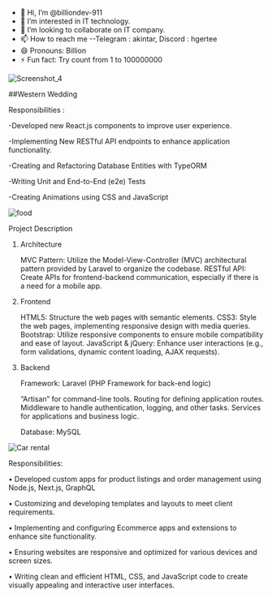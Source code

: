 - 👋 Hi, I’m @billiondev-911
- 👀 I’m interested in IT technology.
- 💞️ I’m looking to collaborate on IT company.
- 📫 How to reach me --Telegram : akintar, Discord :  hgertee
- 😄 Pronouns: Billion
- ⚡ Fun fact: Try count from 1 to 100000000

<!---
billiondev-911/billiondev-911 is a ✨ special ✨ repository because its `README.md` (this file) appears on your GitHub profile.
You can click the Preview link to take a look at your changes.
--->
![Screenshot_4](https://github.com/user-attachments/assets/e7b6e026-e80d-41f0-8e5b-b5bf1698af41)

##Western Wedding

Responsibilities :

   -Developed new React.js components to improve user experience.
  
   -Implementing New RESTful API endpoints to enhance application functionality.
  
   -Creating and Refactoring Database Entities with TypeORM
  
   -Writing Unit and End-to-End (e2e) Tests
  
   -Creating Animations using CSS and JavaScript


![food](https://github.com/user-attachments/assets/75c31ffc-43a0-4f5b-987f-c453660c5edf)

Project Description

1. Architecture

   MVC Pattern: Utilize the Model-View-Controller (MVC) architectural pattern provided by Laravel to organize the codebase.
   RESTful API: Create APIs for frontend-backend communication, especially if there is a need for a mobile app.

2. Frontend

   HTML5: Structure the web pages with semantic elements.
   CSS3: Style the web pages, implementing responsive design with media queries.
   Bootstrap: Utilize responsive components to ensure mobile compatibility and ease of layout.
   JavaScript & jQuery: Enhance user interactions (e.g., form validations, dynamic content loading, AJAX requests).

3. Backend

   Framework: Laravel (PHP Framework for back-end logic)
   
      “Artisan” for command-line tools.
      Routing for defining application routes.
      Middleware to handle authentication, logging, and other tasks.
      Services for applications and business logic.
   
   Database: MySQL



![Car rental](https://github.com/user-attachments/assets/44c89d9f-4173-4d79-9cd1-216e14314f07)

Responsibilities:

• Developed custom apps for product listings and order management using Node.js, Next.js, GraphQL

• Customizing and developing templates and layouts to meet client requirements.

• Implementing and configuring Ecommerce apps and extensions to enhance site functionality.

• Ensuring websites are responsive and optimized for various devices and screen sizes.

• Writing clean and efficient HTML, CSS, and JavaScript code to create visually appealing and interactive user interfaces.

